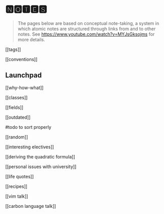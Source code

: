 # 🅽🅾🆃🅴🆂

> The pages below are based on conceptual note-taking, a system in which
> atomic notes are structured through links from and to other notes.
> See <https://www.youtube.com/watch?v=MYJsGksojms> for more details.

[[tags]]

[[conventions]]

## Launchpad

[[why-how-what]]

[[classes]]

[[fields]]

[[outdated]]

#todo to sort properly

[[random]]

[[interesting electives]]

[[deriving the quadratic formula]]

[[personal issues with university]]

[[life quotes]]

[[recipes]]

[[vim talk]]

[[carbon language talk]]
